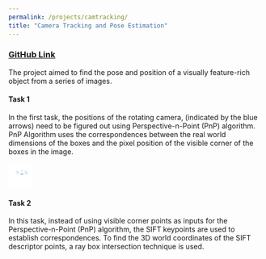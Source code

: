```yaml
---
permalink: /projects/camtracking/
title: "Camera Tracking and Pose Estimation"
---
```


### [GitHub Link](https://github.com/PSRahul/camtracking)

The project aimed to find the pose and position of a visually feature-rich object from a series of images.

#### Task 1

In the first task, the positions of the rotating camera, (indicated by the blue arrows) need to be figured out using Perspective-n-Point (PnP) algorithm. PnP Algorithm uses the correspondences between the real world dimensions of the boxes and the pixel position of the visible corner of the boxes in the image.

<img src="assets/pnp.gif" alt="Computer man" style="width:48px;height:48px;">

#### Task 2

In this task, instead of using visible corner points as inputs for the Perspective-n-Point (PnP) algorithm, the SIFT keypoints are used to establish correspondences. To find the 3D world coordinates of the SIFT descriptor points, a ray box intersection technique is used.

